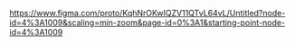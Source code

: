 https://www.figma.com/proto/KqhNrOKwIQZV11QTvL64vL/Untitled?node-id=4%3A1009&scaling=min-zoom&page-id=0%3A1&starting-point-node-id=4%3A1009
